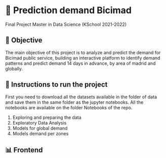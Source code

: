 # 	:bicyclist: Prediction demand Bicimad
Final Project  Master in Data Science (KSchool 2021-2022)


## :dart: Objective

The main objective of this project is to analyze and predict the demand for Bicimad public service, building an interactive platform to identify demand patterns and predict demand 14 days in advance, by area of madrid and globally.

## :memo: Instructions to run the project
First you need to download all the datasets available in the folder of data and save them in the same folder as the jupyter notebooks. 
All the notebooks are available on the folder Notebooks of the repo.

 1. Exploring and preparing the data
 2. Exploratory Data Analysis
 3. Models for global demand
 4. Models demand per zones

## 📊 Frontend
